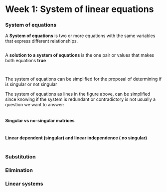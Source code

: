 # Week 1: System of linear equations

### System of equations

A **System of equations** is two or more equations with the same variables that express different relationships.

<figure><img src="../gitbook/assets/systems-of-setences.png" alt=""><figcaption></figcaption></figure>

A **solution to a system of equations** is the one pair or values that makes both equations **true**

<figure><img src="../gitbook/assets/systems-of-equations.png" alt=""><figcaption></figcaption></figure>

<figure><img src="../gitbook/assets/systems-of-equations-as-lines.png" alt=""><figcaption></figcaption></figure>

The system of equations can be simplified for the proposal of determining if is singular or not singular&#x20;

The system of equations as lines in the figure above,  can be simplified since knowing if the system is redundant or contradictory is not usually a question we want to answer:

<figure><img src="../gitbook/assets/system-of-lines-equals-zero.png" alt=""><figcaption></figcaption></figure>

#### Singular vs no-singular matrices

<figure><img src="../gitbook/assets/system-of-equations-matrices.png" alt=""><figcaption></figcaption></figure>

#### Linear dependent (singular)  and linear independence ( no singular)

<figure><img src="../gitbook/assets/linear-independence-between-rows.png" alt=""><figcaption></figcaption></figure>

### Substitution



### Elimination



### Linear systems


